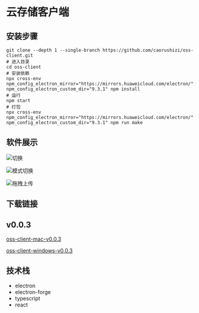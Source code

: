 # 云存储客户端

## 安装步骤

```shell script
git clone --depth 1 --single-branch https://github.com/caorushizi/oss-client.git
# 进入目录
cd oss-client
# 安装依赖
npx cross-env npm_config_electron_mirror="https://mirrors.huaweicloud.com/electron/" npm_config_electron_custom_dir="9.3.1" npm install
# 运行
npm start
# 打包
npx cross-env npm_config_electron_mirror="https://mirrors.huaweicloud.com/electron/" npm_config_electron_custom_dir="9.3.1" npm run make
```

## 软件展示

![切换](http://static.ziying.site/switch.gif)

![模式切换](http://static.ziying.site/table.gif)

![拖拽上传](http://static.ziying.site/upload.gif)

## 下载链接

v0.0.3
---
[oss-client-mac-v0.0.3](http://static.ziying.site/oss-client-mac-v0.0.3.zip)

[oss-client-windows-v0.0.3](http://static.ziying.site/oss-client-windows-v0.0.3.exe)


## 技术栈

- electron
- electron-forge
- typescript
- react
